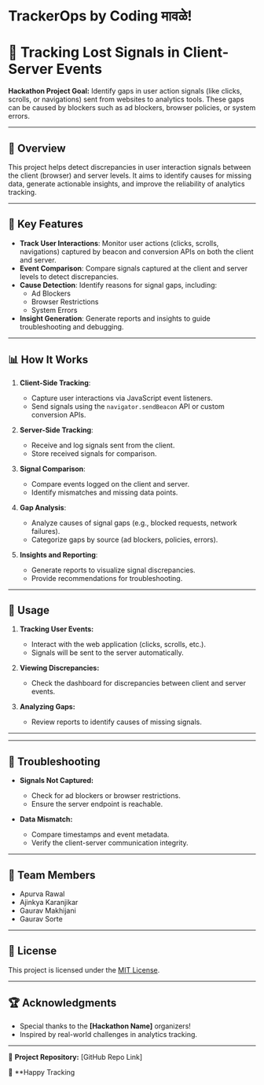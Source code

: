 # TrackerOps by Coding मावळे!

# 📡 Tracking Lost Signals in Client-Server Events

**Hackathon Project Goal:** Identify gaps in user action signals (like clicks, scrolls, or navigations) sent from websites to analytics tools. These gaps can be caused by blockers such as ad blockers, browser policies, or system errors.

---

## 🚀 Overview

This project helps detect discrepancies in user interaction signals between the client (browser) and server levels. It aims to identify causes for missing data, generate actionable insights, and improve the reliability of analytics tracking.

---

## 🎯 Key Features

- **Track User Interactions**: Monitor user actions (clicks, scrolls, navigations) captured by beacon and conversion APIs on both the client and server.
- **Event Comparison**: Compare signals captured at the client and server levels to detect discrepancies.
- **Cause Detection**: Identify reasons for signal gaps, including:
  - Ad Blockers
  - Browser Restrictions
  - System Errors
- **Insight Generation**: Generate reports and insights to guide troubleshooting and debugging.

---

## 📊 How It Works

1. **Client-Side Tracking**:
   - Capture user interactions via JavaScript event listeners.
   - Send signals using the `navigator.sendBeacon` API or custom conversion APIs.

2. **Server-Side Tracking**:
   - Receive and log signals sent from the client.
   - Store received signals for comparison.

3. **Signal Comparison**:
   - Compare events logged on the client and server.
   - Identify mismatches and missing data points.

4. **Gap Analysis**:
   - Analyze causes of signal gaps (e.g., blocked requests, network failures).
   - Categorize gaps by source (ad blockers, policies, errors).

5. **Insights and Reporting**:
   - Generate reports to visualize signal discrepancies.
   - Provide recommendations for troubleshooting.

---


## 📄 Usage

1. **Tracking User Events:**
   - Interact with the web application (clicks, scrolls, etc.).
   - Signals will be sent to the server automatically.

2. **Viewing Discrepancies:**
   - Check the dashboard for discrepancies between client and server events.

3. **Analyzing Gaps:**
   - Review reports to identify causes of missing signals.

---

---
## 🐞 Troubleshooting

- **Signals Not Captured:**
  - Check for ad blockers or browser restrictions.
  - Ensure the server endpoint is reachable.

- **Data Mismatch:**
  - Compare timestamps and event metadata.
  - Verify the client-server communication integrity.

---

## 👥 Team Members

- Apurva Rawal
- Ajinkya Karanjikar
- Gaurav Makhijani
- Gaurav Sorte 

---

## 📜 License

This project is licensed under the [MIT License](LICENSE).

---

## 🏆 Acknowledgments

- Special thanks to the **[Hackathon Name]** organizers!
- Inspired by real-world challenges in analytics tracking.

---

🔗 **Project Repository:** [GitHub Repo Link]

🌟 **Happy Tracking
